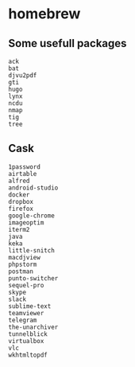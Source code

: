 # homebrew

## Some usefull packages

```
ack
bat
djvu2pdf
gti
hugo
lynx
ncdu
nmap
tig
tree
```

## Cask

```
1password
airtable
alfred
android-studio
docker
dropbox
firefox
google-chrome
imageoptim
iterm2
java
keka
little-snitch
macdjview
phpstorm
postman
punto-switcher
sequel-pro
skype
slack
sublime-text
teamviewer
telegram
the-unarchiver
tunnelblick
virtualbox
vlc
wkhtmltopdf
```
